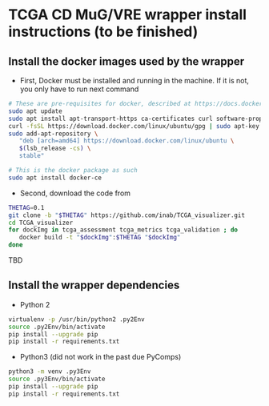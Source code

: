 # TCGA CD MuG/VRE wrapper install instructions (to be finished)

## Install the docker images used by the wrapper

* First, Docker must be installed and running in the machine. If it is not, you only have to run next command

 ```bash
 # These are pre-requisites for docker, described at https://docs.docker.com/install/linux/docker-ce/ubuntu/#install-using-the-repository
 sudo apt update
 sudo apt install apt-transport-https ca-certificates curl software-properties-common
 curl -fsSL https://download.docker.com/linux/ubuntu/gpg | sudo apt-key add -
 sudo add-apt-repository \
    "deb [arch=amd64] https://download.docker.com/linux/ubuntu \
    $(lsb_release -cs) \
    stable"
 
 # This is the docker package as such
 sudo apt install docker-ce
 ```

* Second, download the code from [](https://github.com/inab/TCGA_visualizer)

 ```bash
 THETAG=0.1
 git clone -b "$THETAG" https://github.com/inab/TCGA_visualizer.git
 cd TCGA_visualizer
 for dockImg in tcga_assessment tcga_metrics tcga_validation ; do
 	docker build -t "$dockImg":$THETAG "$dockImg"
 done
 ```

TBD

## Install the wrapper dependencies

* Python 2

```bash
virtualenv -p /usr/bin/python2 .py2Env
source .py2Env/bin/activate
pip install --upgrade pip
pip install -r requirements.txt
```
* Python3 (did not work in the past due PyComps)

```bash
python3 -m venv .py3Env
source .py3Env/bin/activate
pip install --upgrade pip
pip install -r requirements.txt
```

